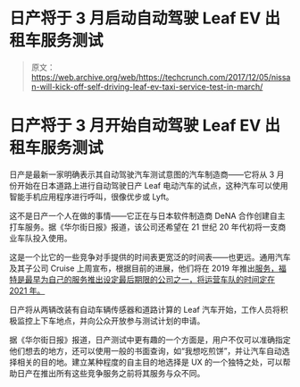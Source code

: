 # 日产将于 3 月启动自动驾驶 Leaf EV 出租车服务测试 

> 原文：<https://web.archive.org/web/https://techcrunch.com/2017/12/05/nissan-will-kick-off-self-driving-leaf-ev-taxi-service-test-in-march/>

# 日产将于 3 月开始自动驾驶 Leaf EV 出租车服务测试

日产是最新一家明确表示其自动驾驶汽车测试意图的汽车制造商——它将从 3 月份开始在日本道路上进行自动驾驶日产 Leaf 电动汽车的试点，这种汽车可以使用智能手机应用程序进行呼叫，很像优步或 Lyft。

这不是日产一个人在做的事情——它正在与日本软件制造商 DeNA 合作创建自主打车服务。据《华尔街日报》报道，该公司还希望在 21 世纪 20 年代初将一支商业车队投入使用。

这是一个比它的一些竞争对手提供的时间表更宽泛的时间表——也更远。通用汽车及其子公司 Cruise 上周宣布，根据目前的进展，他们将在 2019 年推出[服务，福特是最早为自己的服务推出设定最后期限的公司之一，将运营车队的时间定在 2021 年。](https://web.archive.org/web/20221007010043/https://beta.techcrunch.com/2017/11/30/gm-and-cruise-on-track-to-field-a-self-driving-ride-hailing-service-by-2019/)

日产将从两辆改装有自动车辆传感器和道路计算的 Leaf 汽车开始，工作人员将积极监控上下车地点，并向公众开放参与测试计划的申请。

据《华尔街日报》报道，日产测试中更有趣的一个方面是，用户不仅可以准确指定他们想去的地方，还可以使用一般的书面查询，如“我想吃煎饼”，并让汽车自动选择相关的目的地。建立某种程度的自主目的地选择是 UX 的一个独特之处，可以帮助日产在推出所有这些竞争服务之前将其服务与众不同。